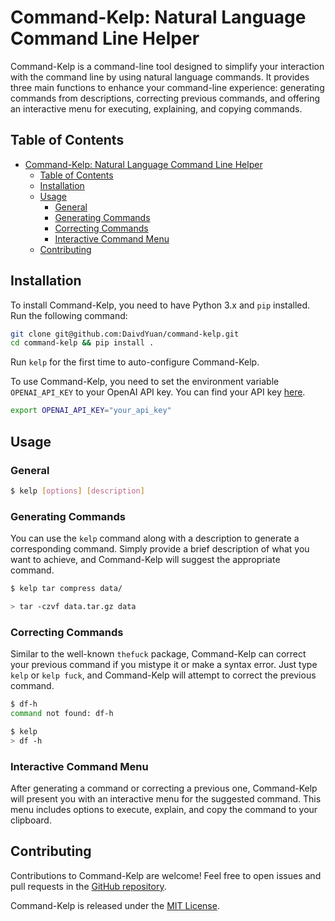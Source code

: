 # Command-Kelp: Natural Language Command Line Helper

Command-Kelp is a command-line tool designed to simplify your interaction with the command line by using natural language commands. It provides three main functions to enhance your command-line experience: generating commands from descriptions, correcting previous commands, and offering an interactive menu for executing, explaining, and copying commands.

## Table of Contents

- [Command-Kelp: Natural Language Command Line Helper](#command-kelp-natural-language-command-line-helper)
  - [Table of Contents](#table-of-contents)
  - [Installation](#installation)
  - [Usage](#usage)
    - [General](#general)
    - [Generating Commands](#generating-commands)
    - [Correcting Commands](#correcting-commands)
    - [Interactive Command Menu](#interactive-command-menu)
  - [Contributing](#contributing)

## Installation

To install Command-Kelp, you need to have Python 3.x and `pip` installed. Run the following command:

```bash
git clone git@github.com:DaivdYuan/command-kelp.git
cd command-kelp && pip install .
```

Run `kelp` for the first time to auto-configure Command-Kelp.

To use Command-Kelp, you need to set the environment variable `OPENAI_API_KEY` to your OpenAI API key. You can find your API key [here](https://beta.openai.com/account/api-keys). 

```bash
export OPENAI_API_KEY="your_api_key"
```

## Usage

### General

```bash
$ kelp [options] [description]
```

### Generating Commands

You can use the `kelp` command along with a description to generate a corresponding command. Simply provide a brief description of what you want to achieve, and Command-Kelp will suggest the appropriate command.

```bash
$ kelp tar compress data/

> tar -czvf data.tar.gz data 
```

### Correcting Commands

Similar to the well-known `thefuck` package, Command-Kelp can correct your previous command if you mistype it or make a syntax error. Just type `kelp` or `kelp fuck`, and Command-Kelp will attempt to correct the previous command.

```bash
$ df-h
command not found: df-h

$ kelp
> df -h

```

### Interactive Command Menu

After generating a command or correcting a previous one, Command-Kelp will present you with an interactive menu for the suggested command. This menu includes options to execute, explain, and copy the command to your clipboard.

## Contributing

Contributions to Command-Kelp are welcome! Feel free to open issues and pull requests in the [GitHub repository](https://github.com/DaivdYuan/command-kelp).

Command-Kelp is released under the [MIT License](https://opensource.org/licenses/MIT).
